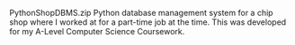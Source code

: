PythonShopDBMS.zip
Python database management system for a chip shop where I worked at for a part-time job at the time. This was developed for my A-Level Computer Science Coursework.
